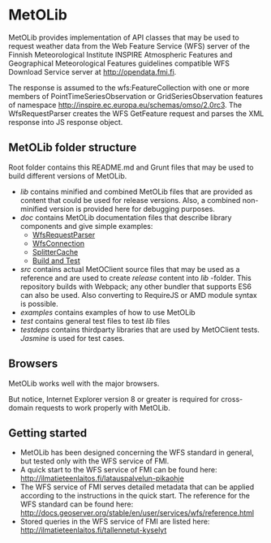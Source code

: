 MetOLib
=======

MetOLib provides implementation of API classes that may be used to request weather
data from the Web Feature Service (WFS) server of the Finnish Meteorological Institute
INSPIRE Atmospheric Features and Geographical Meteorological Features
guidelines compatible WFS Download Service server at http://opendata.fmi.fi.

The response is assumed to the wfs:FeatureCollection with one or more members of
PointTimeSeriesObservation or GridSeriesObservation features of namespace
http://inspire.ec.europa.eu/schemas/omso/2.0rc3. The WfsRequestParser creates
the WFS GetFeature request and parses the XML response into
JS response object.

MetOLib folder structure
------------------------

Root folder contains this README.md and Grunt files that may be used to build different versions of MetOLib.

* *lib* contains minified and combined MetOLib files that are provided as content that could be used for release versions.
  Also, a combined non-minified version is provided here for debugging purposes.
* *doc* contains MetOLib documentation files that describe library components and give simple examples:
    * [WfsRequestParser](doc/wfsrequestparser.md)
    * [WfsConnection](doc/wfsconnection.md)
    * [SplitterCache](doc/splittercache.md)
    * [Build and Test](doc/buildandtest.md)
* *src* contains actual MetOClient source files that may be used as a reference and are used to create *release* content
   into *lib* -folder. This repository builds with Webpack; any other bundler that supports ES6 can also be used. Also converting to RequireJS or AMD module syntax is possible.
* *examples* contains examples of how to use MetOLib
* *test* contains general test files to test *lib* files
* *testdeps* contains thirdparty libraries that are used by MetOClient tests. *Jasmine* is used for test cases.

Browsers
--------

MetOLib works well with the major browsers.

But notice, Internet Explorer version 8 or greater is required for cross-domain requests to work properly with MetOLib.

Getting started
---------------

* MetOLib has been designed concerning the WFS standard in general, but tested only with the WFS service of FMI.
* A quick start to the WFS service of FMI can be found here: http://ilmatieteenlaitos.fi/latauspalvelun-pikaohje
* The WFS service of FMI serves detailed metadata that can be applied according to the instructions in the quick start. The reference for the WFS standard can be found here: http://docs.geoserver.org/stable/en/user/services/wfs/reference.html
* Stored queries in the WFS service of FMI are listed here: http://ilmatieteenlaitos.fi/tallennetut-kyselyt
